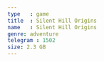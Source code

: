```yaml
---
type   : game
title  : Silent Hill Origins
name   : Silent Hill Origins
genre: adventure
telegram : 1502
size: 2.3 GB
---
```



